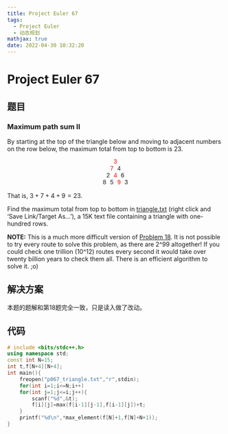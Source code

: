 ```yaml
---
title: Project Euler 67
tags:
  - Project Euler
  - 动态规划
mathjax: true
date: 2022-04-30 10:32:20
---
```


<escape><!-- more --></escape>

# Project Euler 67

## 题目

### Maximum path sum II

By starting at the top of the triangle below and moving to adjacent numbers on the row below, the maximum total from top to bottom is $23$.
<center style="font-family:'Courier New',monospace;">
<font color=red>3</font><br/>
<font color=red>7</font> 4<br/>
2 <font color=red>4</font> 6<br/>
8 5 <font color=red>9</font> 3<br/>
</center>

That is, $3 + 7 + 4 + 9 = 23$.

Find the maximum total from top to bottom in [triangle.txt](../resources/p067_triangle.txt) (right click and ‘Save Link/Target As…’), a 15K text file containing a triangle with one-hundred rows.

**NOTE:** This is a much more difficult version of <a href="/18">Problem 18</a>. It is not possible to try every route to solve this problem, as there are 2^99 altogether! If you could check one trillion (10^12) routes every second it would take over twenty billion years to check them all. There is an efficient algorithm to solve it. ;o)

## 解决方案

本题的题解和第18题完全一致，只是读入做了改动。

## 代码

```C++
# include <bits/stdc++.h>
using namespace std;
const int N=15;
int t,f[N+4][N+4];
int main(){
    freopen("p067_triangle.txt","r",stdin);
    for(int i=1;i<=N;i++)
    for(int j=1;j<=i;j++){
        scanf("%d",&t);
        f[i][j]=max(f[i-1][j-1],f[i-1][j])+t;
    }
    printf("%d\n",*max_element(f[N]+1,f[N]+N+1));
}
```
